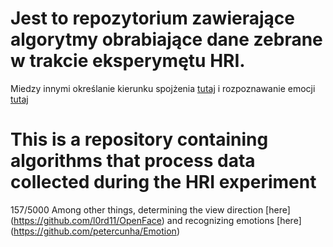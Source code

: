 # Jest to repozytorium zawierające algorytmy obrabiające dane zebrane w trakcie eksperymętu HRI.
Miedzy innymi określanie kierunku spojżenia [tutaj](https://github.com/l0rd11/OpenFace) i rozpoznawanie emocji [tutaj](https://github.com/petercunha/Emotion)


# This is a repository containing algorithms that process data collected during the HRI experiment
157/5000
Among other things, determining the view direction [here] (https://github.com/l0rd11/OpenFace) and recognizing emotions [here] (https://github.com/petercunha/Emotion)